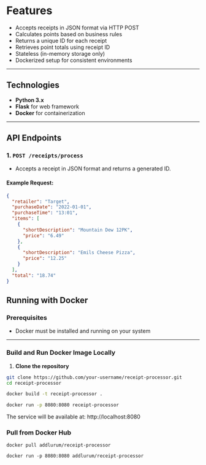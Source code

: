 
# Features

- Accepts receipts in JSON format via HTTP POST
- Calculates points based on business rules
- Returns a unique ID for each receipt
- Retrieves point totals using receipt ID
- Stateless (in-memory storage only)
- Dockerized setup for consistent environments

---

## Technologies

- **Python 3.x**
- **Flask** for web framework
- **Docker** for containerization

---

## API Endpoints

### 1. `POST /receipts/process`

- Accepts a receipt in JSON format and returns a generated ID.

#### Example Request:
```json
{
  "retailer": "Target",
  "purchaseDate": "2022-01-01",
  "purchaseTime": "13:01",
  "items": [
    {
      "shortDescription": "Mountain Dew 12PK",
      "price": "6.49"
    },
    {
      "shortDescription": "Emils Cheese Pizza",
      "price": "12.25"
    }
  ],
  "total": "18.74"
}
```


## Running with Docker

### Prerequisites

- Docker must be installed and running on your system

---

### Build and Run Docker Image Locally

1. **Clone the repository**

```bash
git clone https://github.com/your-username/receipt-processor.git
cd receipt-processor

docker build -t receipt-processor .

docker run -p 8080:8080 receipt-processor
```

The service will be available at: http://localhost:8080

### Pull from Docker Hub

```
docker pull addlurum/receipt-processor

docker run -p 8080:8080 addlurum/receipt-processor
```


